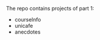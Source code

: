 The repo contains projects of part 1:<br>
<ul>
  <li>courseInfo</li>
  <li>unicafe</li>
  <li>anecdotes</li>
</ul>
